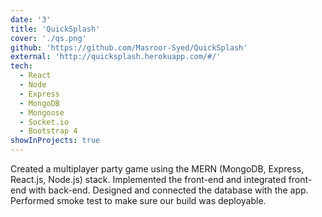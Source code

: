 ```yaml
---
date: '3'
title: 'QuickSplash'
cover: './qs.png'
github: 'https://github.com/Masroor-Syed/QuickSplash'
external: 'http://quicksplash.herokuapp.com/#/'
tech:
  - React
  - Node
  - Express
  - MongoDB
  - Mongoose
  - Socket.io
  - Bootstrap 4
showInProjects: true
---
```


Created a multiplayer party game using the MERN (MongoDB, Express, React.js, Node.js) stack. Implemented the front-end and integrated front-end with back-end. Designed and connected the database with the app. Performed smoke test to make sure our build was deployable.
